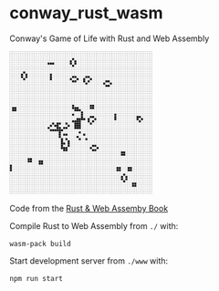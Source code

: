 # conway_rust_wasm
Conway's Game of Life with Rust and Web Assembly

<img src="conway.png" width="250" height="250"/>

Code from the [Rust & Web Assemby Book](https://rustwasm.github.io/book/game-of-life/implementing.html)

Compile Rust to Web Assembly from `./` with:

```{}
wasm-pack build
```

Start development server from `./www` with:

```{}
npm run start
```
